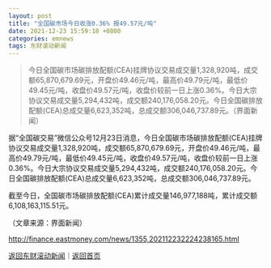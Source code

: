 ```yaml
---
layout: post
title: "全国碳市场今日收涨0.36% 报49.57元/吨"
date: 2021-12-23 15:59:18 +0800
categories: emnews
tags: 东财滚动新闻
---
```

> 今日全国碳市场碳排放配额(CEA)挂牌协议交易成交量1,328,920吨，成交额65,870,679.69元，开盘价49.46元/吨，最高价49.79元/吨，最低价49.45元/吨，收盘价49.57元/吨，收盘价较前一日上涨0.36%。今日大宗协议交易成交量5,294,432吨，成交额240,176,058.20元。今日全国碳排放配额(CEA)总成交量6,623,352吨，总成交额306,046,737.89元。（界面新闻）

<p>据“全国碳交易”微信公众号12月23日消息，今日全国碳市场碳排放配额(CEA)挂牌协议交易成交量1,328,920吨，成交额65,870,679.69元，开盘价49.46元/吨，最高价49.79元/吨，最低价49.45元/吨，收盘价49.57元/吨，收盘价较前一日上涨0.36%。今日大宗协议交易成交量5,294,432吨，成交额240,176,058.20元。今日全国碳排放配额(CEA)总成交量6,623,352吨，总成交额306,046,737.89元。</p>
 <p>截至今日，全国碳市场碳排放配额(CEA)累计成交量146,977,188吨，累计成交额6,108,163,115.51元。</p><p class="em_media">（文章来源：界面新闻）</p>

<http://finance.eastmoney.com/news/1355,202112232224238165.html>

[返回东财滚动新闻](//finews.withounder.com/emnews/)｜[返回首页](//finews.withounder.com/)